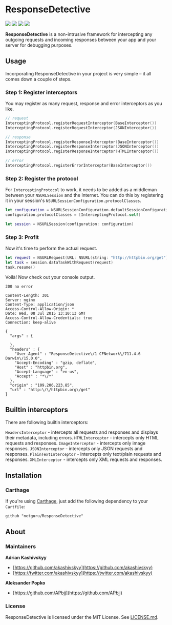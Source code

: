 # ResponseDetective

![](https://img.shields.io/circleci/project/netguru/ResponseDetective.svg)
![](https://img.shields.io/badge/swift-1.2-orange.svg)
![](https://img.shields.io/github/release/netguru/ResponseDetective.svg)
![](https://img.shields.io/badge/carthage-compatible-brightgreen.svg)

**ResponseDetective** is a non-intrusive framework for intercepting any outgoing requests and incoming responses between your app and your server for debugging purposes.

## Usage

Incorporating ResponseDetective in your project is very simple – it all comes down a couple of steps.

### Step 1: Register interceptors

You may register as many request, response and error interceptors as you like.

```swift
// request
InterceptingProtocol.registerRequestInterceptor(BaseInterceptor())
InterceptingProtocol.registerRequestInterceptor(JSONInterceptor())

// response
InterceptingProtocol.registerResponseInterceptor(BaseInterceptor())
InterceptingProtocol.registerResponseInterceptor(JSONInterceptor())
InterceptingProtocol.registerResponseInterceptor(HTMLInterceptor())

// error
InterceptingProtocol.registerErrorInterceptor(BaseInterceptor())
```

### Step 2: Register the protocol

For `InterceptingProtocol` to work, it needs to be added as a middleman between your `NSURLSession` and the Internet. You can do this by registering it in your session's `NSURLSessionConfiguration.protocolClasses`.

```swift
let configuration = NSURLSessionConfiguration.defaultSessionConfiguration()
configuration.protocolClasses = [InterceptingProtocol.self]

let session = NSURLSession(configuration: configuration)
```

### Step 3: Profit

Now it's time to perform the actual request.

```swift
let request = NSURLRequest(URL: NSURL(string: "http://httpbin.org/get")!)
let task = session.dataTaskWithRequest(request)
task.resume()
```

Voilà! Now check out your console output.

```none
200 no error

Content-Length: 301
Server: nginx
Content-Type: application/json
Access-Control-Allow-Origin: *
Date: Wed, 08 Jul 2015 13:10:13 GMT
Access-Control-Allow-Credentials: true
Connection: keep-alive

{
  "args" : {

  },
  "headers" : {
    "User-Agent" : "ResponseDetective\/1 CFNetwork\/711.4.6 Darwin\/15.0.0",
    "Accept-Encoding" : "gzip, deflate",
    "Host" : "httpbin.org",
    "Accept-Language" : "en-us",
    "Accept" : "*\/*"
  },
  "origin" : "109.206.223.85",
  "url" : "http:\/\/httpbin.org\/get"
}
```

## Builtin interceptors

There are following builtin interceptors:

`HeadersInterceptor` - intercepts all requests and responses and displays their metadata, including errors.
`HTMLInterceptor` - intercepts only HTML requests and responses.
`ImageInterceptor` - intercepts only image responses.
`JSONInterceptor` - intercepts only JSON requests and responses.
`PlainTextInterceptor` - intercepts only text/plain requests and responses.
`XMLInterceptor` - intercepts only XML requests and responses.

## Installation

### Carthage

If you're using [Carthage](https://github.com/Carthage/Carthage), just add the following dependency to your `Cartfile`:

```none
github "netguru/ResponseDetective"
```

## About

### Maintainers

**Adrian Kashivskyy**

- [https://github.com/akashivskyy](https://github.com/akashivskyy)
- [https://twitter.com/akashivskyy](https://twitter.com/akashivskyy)

**Aleksander Popko**

- [https://github.com/APbjj](https://github.com/APbjj)

### License

ResponseDetective is licensed under the MIT License. See [LICENSE.md](LICENSE.md).
